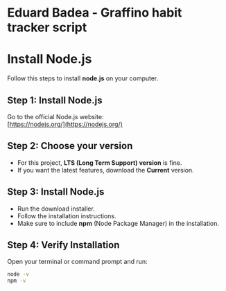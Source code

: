 <h1>Eduard Badea - Graffino habit tracker script</h1>

# Install Node.js

Follow this steps to install **node.js** on your computer.

## Step 1: Install Node.js

Go to the official Node.js website:  
[https://nodejs.org/](https://nodejs.org/)

## Step 2: Choose your version

- For this project, **LTS (Long Term Support) version** is fine.
- If you want the latest features, download the **Current** version.

## Step 3: Install Node.js

- Run the download installer.
- Follow the installation instructions.
- Make sure to include **npm** (Node Package Manager) in the installation.

## Step 4: Verify Installation

Open your terminal or command prompt and run:
```bash
node -v
npm -v
